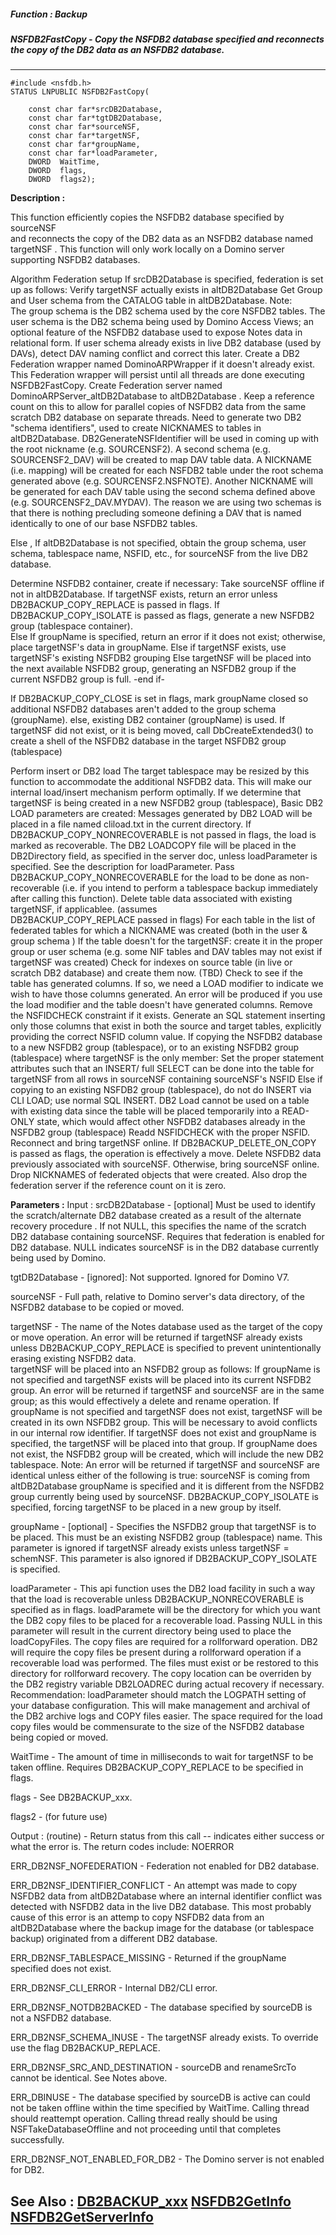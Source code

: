 ##### Function : Backup
##### NSFDB2FastCopy - Copy the NSFDB2 database specified and reconnects the copy of the DB2 data as an NSFDB2 database.
---
```
#include <nsfdb.h>
STATUS LNPUBLIC NSFDB2FastCopy(

	const char far*srcDB2Database,
	const char far*tgtDB2Database,
	const char far*sourceNSF,
	const char far*targetNSF,
	const char far*groupName,
	const char far*loadParameter,
	DWORD  WaitTime,
	DWORD  flags,
	DWORD  flags2);
```
**Description :**

This function efficiently copies the NSFDB2 database specified by sourceNSF  
and reconnects the copy of the DB2 data as an NSFDB2 database named  targetNSF 
. This function will only work locally on a Domino server supporting NSFDB2 
databases.

Algorithm
Federation setup
If srcDB2Database is specified, federation is set up as follows:
Verify targetNSF  actually exists in altDB2Database
Get Group and User schema from the CATALOG table in altDB2Database.   Note:  
The group schema is the DB2 schema used by the core NSFDB2 tables.  The user 
schema is the DB2 schema being used by Domino Access Views; an optional feature 
of the NSFDB2 database used to expose Notes data in relational form.
If user schema already exists in live DB2 database (used by DAVs), detect DAV 
naming conflict and correct this later.
Create a DB2 Federation wrapper named DominoARPWrapper if it doesn't already 
exist.  This Federation wrapper will persist until all threads are done 
executing NSFDB2FastCopy.
Create Federation server named DominoARPServer_altDB2Database to altDB2Database
.  Keep a reference count on this to allow for parallel copies of NSFDB2 data 
from the same scratch DB2 database on separate threads.
Need to generate two DB2 "schema identifiers", used to create NICKNAMES to 
tables in altDB2Database.  DB2GenerateNSFIdentifier will be used in coming up 
with the root nickname (e.g. SOURCENSF2).  A second schema (e.g. 
SOURCENSF2_DAV) will be created to map DAV table data.
A NICKNAME (i.e. mapping) will be created for each NSFDB2 table under the root 
schema generated above (e.g. SOURCENSF2.NSFNOTE).   Another NICKNAME will be 
generated for each DAV table using the second schema defined above (e.g. 
SOURCENSF2_DAV.MYDAV).  The reason we are using two schemas is that there is 
nothing precluding someone defining a DAV that is named identically to one of 
our base NSFDB2 tables.

Else , If altDB2Database is not specified, obtain the group schema, user 
schema, tablespace name, NSFID, etc., for sourceNSF  from the live DB2 database.

Determine NSFDB2 container, create if necessary:
Take sourceNSF offline if not in altDB2Database.
If  targetNSF exists, return an error unless DB2BACKUP_COPY_REPLACE is passed 
in flags.
If DB2BACKUP_COPY_ISOLATE is passed as flags, generate a new NSFDB2 group 
(tablespace container).  
Else If groupName  is specified, return an error if it does not exist; 
otherwise, place targetNSF's  data in groupName.
Else if   targetNSF exists, use targetNSF's existing NSFDB2 grouping
Else targetNSF  will be placed into the next available NSFDB2 group, generating 
an NSFDB2 group if the current NSFDB2 group is full.
-end if-

If DB2BACKUP_COPY_CLOSE is set in flags, mark groupName closed so additional 
NSFDB2 databases aren't added to the group schema (groupName).
else, existing DB2 container (groupName) is used.
If targetNSF did not exist, or it is being moved, call DbCreateExtended3() to 
create a shell of the NSFDB2 database in the target NSFDB2 group (tablespace)

Perform insert or DB2 load
The target tablespace  may be resized by this function to accommodate the 
additional NSFDB2 data.    This will make our internal load/insert mechanism 
perform optimally.
If we determine that targetNSF is being created in a new NSFDB2 group 
(tablespace), Basic DB2 LOAD parameters are created:
Messages generated by DB2 LOAD will be placed in a file named cliload.txt in 
the current directory.
If DB2BACKUP_COPY_NONRECOVERABLE is not passed in flags, the load is marked as 
recoverable.  The DB2 LOADCOPY file will be placed in the DB2Directory field, 
as specified in the server doc, unless loadParameter is specified.  See the 
description for loadParameter.   Pass DB2BACKUP_COPY_NONRECOVERABLE for the 
load to be done as non-recoverable (i.e. if you intend to perform a tablespace 
backup immediately after calling this function). 
Delete table data associated with existing targetNSF, if applicablee. (assumes  
DB2BACKUP_COPY_REPLACE passed in flags)
For each table in the list of federated tables for which a NICKNAME was created 
(both in the user & group schema )
If the table doesn't for the targetNSF:
create it in the proper group or user schema (e.g. some NIF tables and DAV 
tables may not exist if targetNSF was created)
Check for indexes on source table (in live or scratch DB2 database) and create 
them now. (TBD)
Check to see if the table has generated columns.  If so, we need a LOAD 
modifier to indicate we wish to have those columns generated.  An error will be 
produced if you use the load modifier and the table doesn't have generated 
columns.
Remove the NSFIDCHECK  constraint if it exists.
Generate an SQL statement inserting only those columns that exist in both the 
source and target tables, explicitly providing the correct NSFID column value.
If copying the NSFDB2 database to a new NSFDB2 group (tablespace), or to an 
existing NSFDB2 group (tablespace) where targetNSF  is the only member:
Set the proper statement attributes such that an INSERT/ full SELECT can be 
done into the table for targetNSF from all rows in sourceNSF containing 
sourceNSF's NSFID
Else if copying to an existing NSFDB2 group (tablespace), do not do INSERT via 
CLI LOAD; use normal SQL INSERT.   DB2 Load cannot be used on a table with 
existing data since  the table will be placed temporarily into a READ-ONLY 
state, which would affect other NSFDB2 databases already in the NSFDB2 group 
(tablespace)
Readd NSFIDCHECK with the proper NSFID.  
Reconnect and bring targetNSF online.
If DB2BACKUP_DELETE_ON_COPY is passed as flags, the operation is effectively a 
move.  Delete NSFDB2 data previously associated with sourceNSF.  Otherwise, 
bring sourceNSF online.
Drop NICKNAMES of federated objects that were created.  Also drop the 
federation server if the reference count on it is zero.



**Parameters :**
Input :
srcDB2Database  -  [optional]  Must be used to identify the scratch/alternate DB2 database created as a result of the alternate recovery procedure .
If not NULL, this specifies the name of the scratch DB2 database containing sourceNSF.   Requires that federation is enabled for DB2 database.
NULL  indicates sourceNSF  is in the DB2 database currently being used by Domino.

tgtDB2Database  -  [ignored]:  Not supported.  Ignored for Domino V7.  

sourceNSF  -  Full path, relative to Domino server's data directory, of the NSFDB2 database to be copied or moved.


targetNSF  -   The name of the Notes database used as the target of the copy or move operation.  An error will be returned if  targetNSF already exists unless DB2BACKUP_COPY_REPLACE is specified to prevent unintentionally erasing existing NSFDB2 data.  
targetNSF will be placed into an NSFDB2 group as follows:
If groupName is not specified and  targetNSF exists will be placed into its current NSFDB2 group.    An error will be returned if targetNSF and sourceNSF are in the same group; as  this would effectively a delete and rename operation.
If groupName is not specified and targetNSF does not exist, targetNSF  will be created in its own NSFDB2 group.  This will be necessary to avoid conflicts in our internal row identifier.
If targetNSF does not exist and groupName is specified,  the targetNSF  will be placed into that group.  If groupName does not exist, the NSFDB2 group will be created, which will include the new DB2 tablespace.
Note:  An error will be returned if  targetNSF and sourceNSF are identical unless either of the following is true:
sourceNSF is coming from altDB2Database
groupName is specified and it is different from the NSFDB2 group currently being used by sourceNSF.
DB2BACKUP_COPY_ISOLATE is specified, forcing targetNSF  to be placed in a new group by itself.

groupName  -  [optional] -  Specifies the NSFDB2 group that targetNSF is to be placed.    This must be an existing NSFDB2 group (tablespace) name.   This parameter is ignored if targetNSF already exists unless targetNSF = schemNSF.    This parameter is also ignored if DB2BACKUP_COPY_ISOLATE is specified.

loadParameter  -  This api function uses the DB2 load facility in such a way that the load is recoverable unless DB2BACKUP_NONRECOVERABLE is specified as in flags.    loadParamete  will be the directory for which you want the DB2 copy files to be placed for a recoverable load.  Passing NULL in this parameter will result in the current directory being used to place the loadCopyFiles. The copy files are required for a rollforward operation.  DB2 will require the copy files be present during a rollforward operation if a recoverable load was performed.  The files must exist or be restored to this directory for rollforward recovery.  The copy location can be overriden by the DB2 registry variable DB2LOADREC during actual recovery if necessary.  Recommendation:  loadParameter should match the LOGPATH setting of your database configuration.  This will make management and archival of the DB2 archive logs and COPY files easier.   The space required for the load copy files would be commensurate to the size of the NSFDB2 database being copied or moved.

WaitTime  -  The amount of time in milliseconds to wait for targetNSF  to be taken offline.  Requires DB2BACKUP_COPY_REPLACE to be specified in flags.

flags  -  See DB2BACKUP_xxx.

flags2  -  (for future use)

Output :
(routine)  -  Return status from this call -- indicates either success or what the error is. The return codes include:
NOERROR

ERR_DB2NSF_NOFEDERATION - Federation not enabled for DB2 database.

ERR_DB2NSF_IDENTIFIER_CONFLICT - An attempt was made to copy NSFDB2 data from altDB2Database  where an internal identifier conflict was detected with NSFDB2 data in the live DB2 database.  This most probably cause of this error is an attemp to copy NSFDB2 data from an altDB2Database  where the backup image for the database (or tablespace backup) originated from a different DB2 database.

ERR_DB2NSF_TABLESPACE_MISSING - Returned if the groupName specified does not exist.

ERR_DB2NSF_CLI_ERROR - Internal DB2/CLI error.

ERR_DB2NSF_NOTDB2BACKED - The database specified by sourceDB is not a NSFDB2 database.

ERR_DB2NSF_SCHEMA_INUSE - The targetNSF already exists.  To override use  the flag  DB2BACKUP_REPLACE.

ERR_DB2NSF_SRC_AND_DESTINATION - sourceDB and renameSrcTo cannot be identical.  See Notes above.

ERR_DBINUSE - The database specified by sourceDB   is active can could not be taken offline within the time specified by WaitTime.  Calling thread should reattempt operation.  Calling thread really should be using NSFTakeDatabaseOffline and not proceeding until that completes successfully.

ERR_DB2NSF_NOT_ENABLED_FOR_DB2 - The Domino server is not enabled for DB2.



**See Also :**
[DB2BACKUP_xxx](/reference/Symb/DB2BACKUP_xxx)
[NSFDB2GetInfo](/reference/Func/NSFDB2GetInfo)
[NSFDB2GetServerInfo](/reference/Func/NSFDB2GetServerInfo)
---
